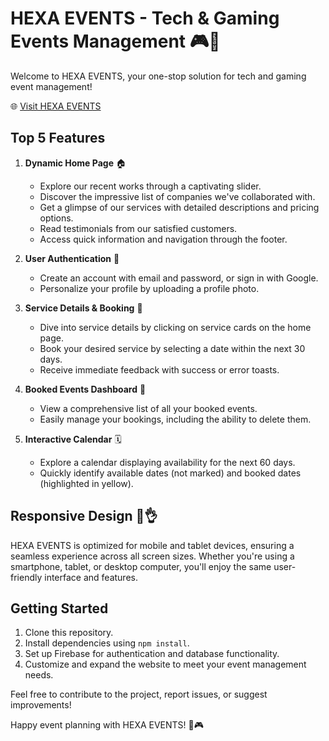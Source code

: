 # HEXA EVENTS - Tech & Gaming Events Management 🎮🎉

Welcome to HEXA EVENTS, your one-stop solution for tech and gaming event management!

🌐 [Visit HEXA EVENTS](https://techandgamingevents.web.app)

## Top 5 Features

1. **Dynamic Home Page** 🏠

   - Explore our recent works through a captivating slider.
   - Discover the impressive list of companies we've collaborated with.
   - Get a glimpse of our services with detailed descriptions and pricing options.
   - Read testimonials from our satisfied customers.
   - Access quick information and navigation through the footer.

2. **User Authentication** 🔐

   - Create an account with email and password, or sign in with Google.
   - Personalize your profile by uploading a profile photo.

3. **Service Details & Booking** 📅

   - Dive into service details by clicking on service cards on the home page.
   - Book your desired service by selecting a date within the next 30 days.
   - Receive immediate feedback with success or error toasts.

4. **Booked Events Dashboard** 📆

   - View a comprehensive list of all your booked events.
   - Easily manage your bookings, including the ability to delete them.

5. **Interactive Calendar** 🗓️
   - Explore a calendar displaying availability for the next 60 days.
   - Quickly identify available dates (not marked) and booked dates (highlighted in yellow).

## Responsive Design 📱👌

HEXA EVENTS is optimized for mobile and tablet devices, ensuring a seamless experience across all screen sizes. Whether you're using a smartphone, tablet, or desktop computer, you'll enjoy the same user-friendly interface and features.

## Getting Started

1. Clone this repository.
2. Install dependencies using `npm install`.
3. Set up Firebase for authentication and database functionality.
4. Customize and expand the website to meet your event management needs.

Feel free to contribute to the project, report issues, or suggest improvements!

Happy event planning with HEXA EVENTS! 🚀🎮
